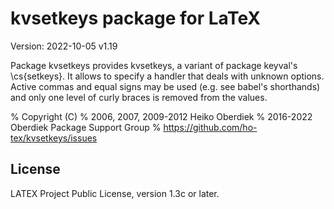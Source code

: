 # kvsetkeys package for LaTeX

Version: 2022-10-05 v1.19


Package kvsetkeys provides kvsetkeys, a variant
of package keyval's \cs{setkeys}. It allows to specify
a handler that deals with unknown options. Active commas and equal
signs may be used (e.g. see babel's shorthands) and
only one level of curly braces is removed from the values.

% Copyright (C)
%    2006, 2007, 2009-2012 Heiko Oberdiek
%    2016-2022 Oberdiek Package Support Group
%    https://github.com/ho-tex/kvsetkeys/issues


## License
LATEX Project Public License, version 1.3c or later.
